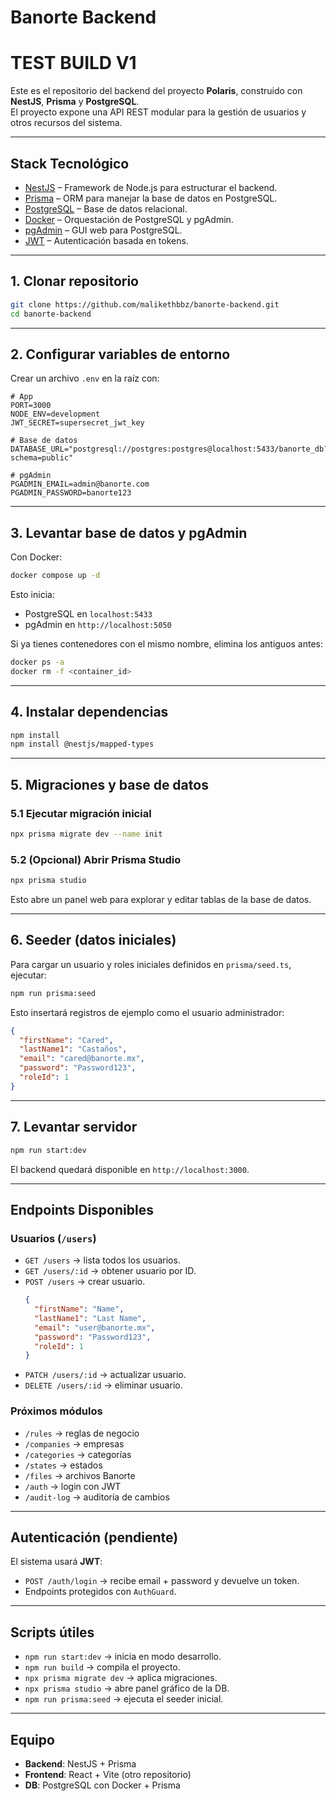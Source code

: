 # Banorte Backend  
# TEST BUILD V1

Este es el repositorio del backend del proyecto **Polaris**, construido con **NestJS**, **Prisma** y **PostgreSQL**.  
El proyecto expone una API REST modular para la gestión de usuarios y otros recursos del sistema.

---

## Stack Tecnológico
- [NestJS](https://nestjs.com/) – Framework de Node.js para estructurar el backend.  
- [Prisma](https://www.prisma.io/) – ORM para manejar la base de datos en PostgreSQL.  
- [PostgreSQL](https://www.postgresql.org/) – Base de datos relacional.  
- [Docker](https://www.docker.com/) – Orquestación de PostgreSQL y pgAdmin.  
- [pgAdmin](https://www.pgadmin.org/) – GUI web para PostgreSQL.  
- [JWT](https://jwt.io/) – Autenticación basada en tokens.  

---

## 1. Clonar repositorio
```bash
git clone https://github.com/malikethbbz/banorte-backend.git
cd banorte-backend
```

---

## 2. Configurar variables de entorno
Crear un archivo `.env` en la raíz con:

```env
# App
PORT=3000
NODE_ENV=development
JWT_SECRET=supersecret_jwt_key

# Base de datos
DATABASE_URL="postgresql://postgres:postgres@localhost:5433/banorte_db?schema=public"

# pgAdmin
PGADMIN_EMAIL=admin@banorte.com
PGADMIN_PASSWORD=banorte123
```

---

## 3. Levantar base de datos y pgAdmin
Con Docker:
```bash
docker compose up -d
```

Esto inicia:
- PostgreSQL en `localhost:5433`
- pgAdmin en `http://localhost:5050`

Si ya tienes contenedores con el mismo nombre, elimina los antiguos antes:
```bash
docker ps -a
docker rm -f <container_id>
```

---

## 4. Instalar dependencias
```bash
npm install
npm install @nestjs/mapped-types
```

---

## 5. Migraciones y base de datos

### 5.1 Ejecutar migración inicial
```bash
npx prisma migrate dev --name init
```

### 5.2 (Opcional) Abrir Prisma Studio
```bash
npx prisma studio
```
Esto abre un panel web para explorar y editar tablas de la base de datos.

---

## 6. Seeder (datos iniciales)
Para cargar un usuario y roles iniciales definidos en `prisma/seed.ts`, ejecutar:

```bash
npm run prisma:seed
```

Esto insertará registros de ejemplo como el usuario administrador:  

```json
{
  "firstName": "Cared",
  "lastName1": "Castaños",
  "email": "cared@banorte.mx",
  "password": "Password123",
  "roleId": 1
}
```

---

## 7. Levantar servidor
```bash
npm run start:dev
```

El backend quedará disponible en `http://localhost:3000`.

---

## Endpoints Disponibles

### Usuarios (`/users`)
- `GET /users` → lista todos los usuarios.  
- `GET /users/:id` → obtener usuario por ID.  
- `POST /users` → crear usuario.  
  ```json
  {
    "firstName": "Name",
    "lastName1": "Last Name",
    "email": "user@banorte.mx",
    "password": "Password123",
    "roleId": 1
  }
  ```
- `PATCH /users/:id` → actualizar usuario.  
- `DELETE /users/:id` → eliminar usuario.  

### Próximos módulos
- `/rules` → reglas de negocio  
- `/companies` → empresas  
- `/categories` → categorías  
- `/states` → estados  
- `/files` → archivos Banorte  
- `/auth` → login con JWT  
- `/audit-log` → auditoría de cambios  

---

## Autenticación (pendiente)
El sistema usará **JWT**:
- `POST /auth/login` → recibe email + password y devuelve un token.  
- Endpoints protegidos con `AuthGuard`.  

---

## Scripts útiles
- `npm run start:dev` → inicia en modo desarrollo.  
- `npm run build` → compila el proyecto.  
- `npx prisma migrate dev` → aplica migraciones.  
- `npx prisma studio` → abre panel gráfico de la DB.  
- `npm run prisma:seed` → ejecuta el seeder inicial.  

---

## Equipo
- **Backend**: NestJS + Prisma  
- **Frontend**: React + Vite (otro repositorio)  
- **DB**: PostgreSQL con Docker + Prisma  
